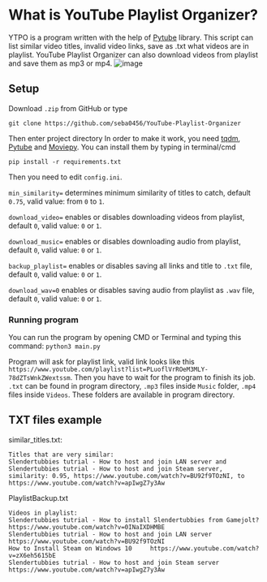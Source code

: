 # What is YouTube Playlist Organizer?
YTPO is a program written with the help of [Pytube](https://github.com/pytube/pytube) library. This script can list similar video titles, invalid video links, save as .txt what videos are in playlist. YouTube Playlist Organizer can also download videos from playlist and save them as mp3 or mp4.
![image](https://user-images.githubusercontent.com/46867564/216819827-3c7ed7b9-a2fd-4398-ad84-3d29a6bfb1d7.png)

## Setup
Download `.zip` from GitHub or type 

`git clone https://github.com/seba0456/YouTube-Playlist-Organizer `

Then enter project directory 
In order to make it work, you need [tqdm](https://github.com/tqdm/tqdm), [Pytube](https://github.com/pytube/pytube) and [Moviepy](https://github.com/Zulko/moviepy).
You can install them by typing in terminal/cmd
```
pip install -r requirements.txt
```
Then you need to edit `config.ini`.

`min_similarity=` determines minimum similarity of titles to catch, default `0.75`, valid value: from `0` to `1`.

`download_video=` enables or disables downloading videos from playlist, default `0`, valid value: `0` or `1`.

`download_music=` enables or disables downloading audio from playlist, default `0`, valid value: `0` or `1`.

`backup_playlist=` enables or disables saving all links and title to `.txt` file, default `0`, valid value: `0` or `1`.

`download_wav=0` enables or disables saving audio from playlist as `.wav` file, default `0`, valid value: `0` or `1`.
### Running program
You can run the program by opening CMD or Terminal and typing this command:
`python3 main.py`

Program will ask for playlist link, valid link looks like this `https://www.youtube.com/playlist?list=PLuoflVrROeM3MLY-78dZTsWnkZWextssm`. Then you have to wait for the program to finish its job. 
`.txt` can be found in program directory, `.mp3` files inside `Music` folder, `.mp4` files inside `Videos`. These folders are available in program directory.
## TXT files example
similar_titles.txt:

```
Titles that are very similar:
Slendertubbies tutrial - How to host and join LAN server and Slendertubbies tutrial - How to host and join Steam server, similarity: 0.95, https://www.youtube.com/watch?v=BU92f9TOzNI, to https://www.youtube.com/watch?v=apIwgZ7y3Aw
```

PlaylistBackup.txt

```
Videos in playlist:
Slendertubbies tutrial - How to install Slendertubbies from Gamejolt?     https://www.youtube.com/watch?v=0INaIXDHMBE
Slendertubbies tutrial - How to host and join LAN server     https://www.youtube.com/watch?v=BU92f9TOzNI
How to Install Steam on Windows 10     https://www.youtube.com/watch?v=zX6eh5615bE
Slendertubbies tutrial - How to host and join Steam server     https://www.youtube.com/watch?v=apIwgZ7y3Aw
```
